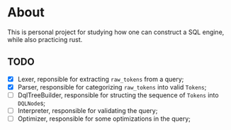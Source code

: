 # About
This is personal project for studying how one can construct a SQL engine, while also practicing rust.

## TODO

- [X] Lexer, reponsible for extracting `raw_tokens` from a query;
- [X] Parser, responsible for categorizing `raw_tokens` into valid `Tokens`;
- [ ] DqlTreeBuilder, responsible for structing the sequence of `Tokens` into `DQLNode`s;
- [ ] Interpreter, responsible for validating the query;
- [ ] Optimizer, responsible for some optimizations in the query;